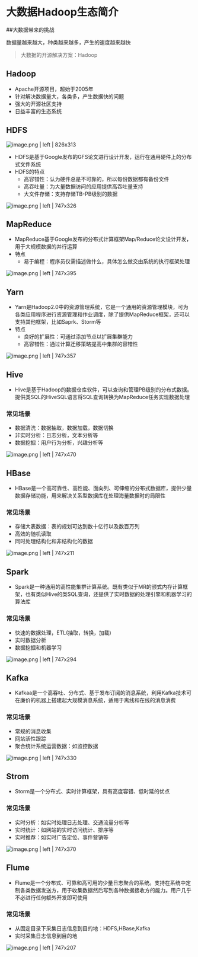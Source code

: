 # 大数据Hadoop生态简介

##大数据带来的挑战

数据量越来越大，种类越来越多，产生的速度越来越快

> 大数据的开源解决方案：Hadoop
## Hadoop
* Apache开源项目，超始于2005年
* 针对解决数据量大，各类多，产生数据快的问题
* 强大的开源社区支持
* 日益丰富的生态系统

## HDFS

![image.png | left | 826x313](https://cdn.nlark.com/yuque/0/2018/png/134439/1543470987426-a944fef0-159d-4e00-9480-3a0cd432a50f.png "")

* HDFS是基于Google发布的GFS论文进行设计开发，运行在通用硬件上的分布式文件系统
* HDFS的特点
    * 高容错性：认为硬件总是不可靠的，所以每份数据都有备份文件
    * 高吞吐量：为大量数据访问的应用提供高吞吐量支持
    * 大文件存储：支持存储TB-PB级别的数据


![image.png | left | 747x326](https://cdn.nlark.com/yuque/0/2018/png/134439/1543471327213-f151620e-0248-4a8d-9a8b-528d9f208299.png "")

## MapReduce
* MapReduce基于Google发布的分布式计算框架Map/Reduce论文设计开发，用于大规模数据的并行运算
* 特点
    * 易于编程：程序员仅需描述做什么，具体怎么做交由系统的执行框架处理


![image.png | left | 747x395](https://cdn.nlark.com/yuque/0/2018/png/134439/1543471566082-1f67a146-6ffc-4253-bb76-e0ca55c0e892.png "")

## Yarn
* Yarn是Hadoop2.0中的资源管理系统，它是一个通用的资源管理模块，可为各类应用程序进行资源管理和作业调度，除了提供MapReduce框架，还可以支持其他框架，比如Saprk、Storm等
* 特点
    * 良好的扩展性：可通过添加节点以扩展集群能力
    * 高容错性：通过计算迁移策略提高中集群的容错性


![image.png | left | 747x357](https://cdn.nlark.com/yuque/0/2018/png/134439/1543471582455-a2a52dd5-6fa4-467f-bd97-01fa37930f72.png "")

## Hive
* Hive是基于Hadoop的数据仓库软件，可以查询和管理PB级别的分布式数据。提供类SQL的HiveSQL语言将SQL查询转换为MapReduce任务实现数据处理
### 常见场景
* 数据清洗：数据抽取，数据加载，数据切换
* 非实时分析：日志分析，文本分析等
* 数据挖掘：用户行为分析，兴趣分析等


![image.png | left | 747x470](https://cdn.nlark.com/yuque/0/2018/png/134439/1543471595113-e246a226-8bc3-41e7-927c-5dbc47eff04a.png "")

## HBase
* HBase是一个高可靠性、高性能、面向列、可伸缩的分布式数据库，提供少量数据存储功能，用来解决关系型数据库在处理海量数据时的局限性
### 常见场景
* 存储大表数据：表的规划可达到数十亿行以及数百万列
* 高效的随机读取
* 同时处理结构化和非结构化的数据


![image.png | left | 747x211](https://cdn.nlark.com/yuque/0/2018/png/134439/1543471606753-1647c79c-941b-4495-bed4-63a14d767ae1.png "")

## Spark
* Spark是一种通用的高性能集群计算系统。既有类似于MR的颁式内存计算框架，也有类似Hive的类SQL查询，还提供了实时数据的处理引擎和机器学习的算法库
### 常见场景
* 快速的数据处理，ETL(抽取，转换，加载)
* 实时数据分析
* 数据挖掘和机器学习


![image.png | left | 747x294](https://cdn.nlark.com/yuque/0/2018/png/134439/1543471618690-ac664bd2-2740-4598-8fa9-aa1195e87c5d.png "")

## Kafka
* Kafkaa是一个高吞吐、分布式、基于发布订阅的消息系统，利用Kafka技术可在廉价的机器上搭建起大规模消息系统，适用于离线和在线的消息消费
### 常见场景
* 常规的消息收集
* 网站活性跟踪
* 聚合统计系统运营数据：如监控数据


![image.png | left | 747x330](https://cdn.nlark.com/yuque/0/2018/png/134439/1543471631733-abdf5d38-610a-489c-a165-f525099de57c.png "")

## Strom
* Storm是一个分布式、实时计算框架，具有高度容错、低时延的优点
### 常见场景
* 实时分析：如实时处理日志处理、交通流量分析等
* 实时统计：如网站的实时访问统计、排序等
* 实时推荐：如实时广告定位、事件营销等


![image.png | left | 747x370](https://cdn.nlark.com/yuque/0/2018/png/134439/1543471655106-240d2236-afec-405a-abc9-82148428a737.png "")

## Flume
* Flume是一个分布式、可靠和高可用的少量日志聚合的系统。支持在系统中定制各类数据发送方，用于收集数据然后写到各种数据接收方的能力。用户几乎不必进行任何额外开发即可使用
### 常见场景
* 从固定目录下采集日志信息到目的地：HDFS,HBase,Kafka
* 实时采集日志信息到目的地


![image.png | left | 747x207](https://cdn.nlark.com/yuque/0/2018/png/134439/1543471670387-c52db064-58e9-4c94-9277-d32dcf2c5a68.png "")
